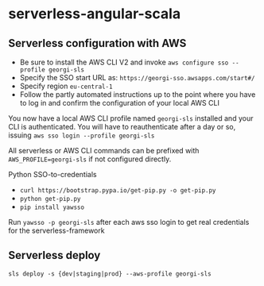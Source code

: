 # serverless-angular-scala

## Serverless configuration with AWS

- Be sure to install the AWS CLI V2 and invoke `aws configure sso --profile georgi-sls`
- Specify the SSO start URL as: `https://georgi-sso.awsapps.com/start#/`
- Specify region `eu-central-1`
- Follow the partly automated instructions up to the point where you have to log in
and confirm the configuration of your local AWS CLI

You now have a local AWS CLI profile named `georgi-sls` installed and your CLI is 
authenticated. You will have to reauthenticate after a day or so, issuing
`aws sso login --profile georgi-sls`

All serverless or AWS CLI commands can be prefixed with `AWS_PROFILE=georgi-sls` if
not configured directly.

Python SSO-to-credentials
- `curl https://bootstrap.pypa.io/get-pip.py -o get-pip.py`
- `python get-pip.py`
- `pip install yawsso`

Run `yawsso -p georgi-sls` after each aws sso login to get real credentials 
for the serverless-framework

## Serverless deploy

`sls deploy -s {dev|staging|prod} --aws-profile georgi-sls`
